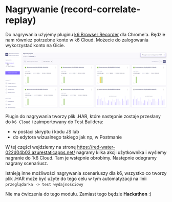 # Nagrywanie (record-correlate-replay)

Do nagrywania użyjemy pluginu [k6 Browser Recorder](https://chrome.google.com/webstore/search/k6) dla Chrome'a. Będzie nam równiez potrzebne konto w k6 Cloud. Możecie do zalogowania wykorzystać konto na Gicie.

![cloud](img/cloud.png)

Plugin do nagrywania tworzy plik .HAR, które następnie zostaje przesłany do `k6 Cloud` i zaimportowany do Test Buildera:
- w postaci skryptu i kodu JS lub
- do edytora wizualnego takiego jak np, w Postmanie

W tej części wejdziemy na stronę https://red-water-022d04b03.azurestaticapps.net/ nagramy kilka akcji użytkownika i wyślemy nagranie do `k6 Cloud. Tam je wstępnie obrobimy.
Następnie odegramy nagrany scenariusz.

Istnieją inne możliwości nagrywania scenariuszy dla k6, wszystko co tworzy plik .HAR może być użyte do tego celu w tym automatyzacji na linii `przeglądarka -> test wydajnościowy`

Nie ma ćwiczenia do tego modułu. Zamiast tego będzie **Hackathon** :)